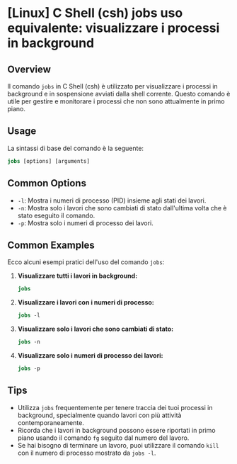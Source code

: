 # [Linux] C Shell (csh) jobs uso equivalente: visualizzare i processi in background

## Overview
Il comando `jobs` in C Shell (csh) è utilizzato per visualizzare i processi in background e in sospensione avviati dalla shell corrente. Questo comando è utile per gestire e monitorare i processi che non sono attualmente in primo piano.

## Usage
La sintassi di base del comando è la seguente:

```csh
jobs [options] [arguments]
```

## Common Options
- `-l`: Mostra i numeri di processo (PID) insieme agli stati dei lavori.
- `-n`: Mostra solo i lavori che sono cambiati di stato dall'ultima volta che è stato eseguito il comando.
- `-p`: Mostra solo i numeri di processo dei lavori.

## Common Examples
Ecco alcuni esempi pratici dell'uso del comando `jobs`:

1. **Visualizzare tutti i lavori in background:**
   ```csh
   jobs
   ```

2. **Visualizzare i lavori con i numeri di processo:**
   ```csh
   jobs -l
   ```

3. **Visualizzare solo i lavori che sono cambiati di stato:**
   ```csh
   jobs -n
   ```

4. **Visualizzare solo i numeri di processo dei lavori:**
   ```csh
   jobs -p
   ```

## Tips
- Utilizza `jobs` frequentemente per tenere traccia dei tuoi processi in background, specialmente quando lavori con più attività contemporaneamente.
- Ricorda che i lavori in background possono essere riportati in primo piano usando il comando `fg` seguito dal numero del lavoro.
- Se hai bisogno di terminare un lavoro, puoi utilizzare il comando `kill` con il numero di processo mostrato da `jobs -l`.